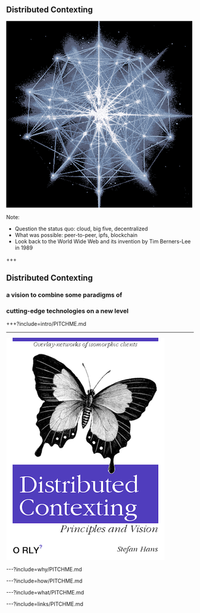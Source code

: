 ## Distributed Contexting

![animated-network-sphere](assets/image/animated-network-sphere.gif)

Note:

- Question the status quo: cloud, big five, decentralized
- What was possible: peer-to-peer, ipfs, blockchain
- Look back to the World Wide Web and its invention by Tim Berners-Lee in 1989 

+++

## Distributed Contexting

### a vision to combine some paradigms of
### cutting-edge technologies on a new level


+++?include=intro/PITCHME.md

---

![Distributed Contexting](assets/image/Distributed-Contexting.png)

---?include=why/PITCHME.md

---?include=how/PITCHME.md

---?include=what/PITCHME.md

---?include=links/PITCHME.md

